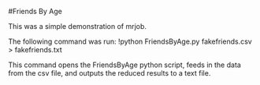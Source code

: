 #Friends By Age

This was a simple demonstration of mrjob.

The following command was run: !python FriendsByAge.py fakefriends.csv > fakefriends.txt

This command opens the FriendsByAge python script, feeds in the data from the csv file, and outputs the reduced results to a text file.